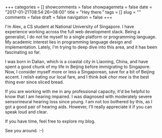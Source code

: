 +++
categories = []
showcomments = false
showpagemeta = false
date = "2017-01-21T08:54:26+08:00"
title = "Hey there."
tags = []
slug = ""
comments = false
draft = false
navigation = false
+++

I'm Alex, a CS student at National University of Singapore. I have experience working across the full web development stack. Being a generalist, I do not tie myself to a single platform or programming language. My academic interest lies in programming language design and implementation. Lately, I'm trying to deep dive into this area, and it has been fascinating so far.

I was born in Dalian, which is a coastal city in Liaoning, China, and have spent a good chunk of my life in Beijing before immigrating to Singapore. Now, I consider myself more or less a Singaporean, save for a bit of Beijing accent. I relish eating our local fare, and I think <i>bak chor mee</i> is the best thing ever since sliced bread.

If you are working with me in any professional capacity, it'd be helpful to know that I am hearing impaired. I was diagnosed with moderately severe sensorineural hearing loss since young. I am not too bothered by this, as I got a good pair of hearing aids. However, I'll really appreciate it if you can speak loud and clear. 

If you have time, feel free to explore my blog. 

See you around. :-)
